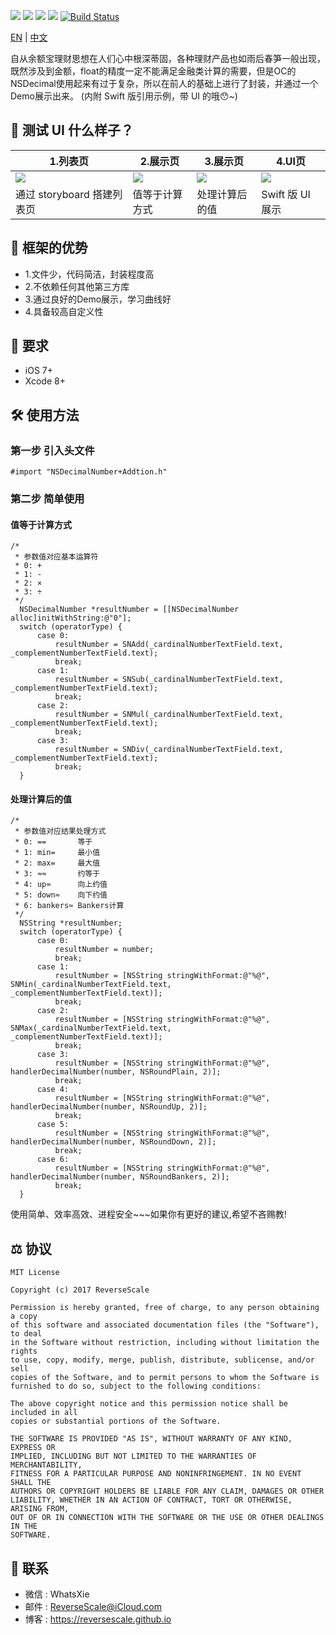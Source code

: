 
![](https://img.shields.io/badge/platform-iOS-red.svg) 
![](https://img.shields.io/badge/language-Objective--C-orange.svg) 
![](https://img.shields.io/badge/download-30.9MB-brightgreen.svg) 
![](https://img.shields.io/badge/license-MIT%20License-brightgreen.svg) 
[![Build Status](https://travis-ci.org/ReverseScale/RSPayAWA.svg?branch=master)](https://travis-ci.org/ReverseScale/RSPayAWA)

[EN](https://github.com/ReverseScale/DecimalNumberDemo) | [中文](https://github.com/ReverseScale/DecimalNumberDemo/blob/master/README_zh.md)

自从余额宝理财思想在人们心中根深蒂固，各种理财产品也如雨后春笋一般出现，既然涉及到金额，float的精度一定不能满足金融类计算的需要，但是OC的NSDecimal使用起来有过于复杂，所以在前人的基础上进行了封装，并通过一个Demo展示出来。
(内附 Swift 版引用示例，带 UI 的哦😯~)

## 🎨 测试 UI 什么样子？

|1.列表页 |2.展示页 |3.展示页 |4.UI页 |
| ------------- | ------------- | ------------- | ------------- |
| ![](http://og1yl0w9z.bkt.clouddn.com/18-3-15/54565514.jpg) | ![](http://og1yl0w9z.bkt.clouddn.com/18-3-15/84130678.jpg) | ![](http://og1yl0w9z.bkt.clouddn.com/18-3-15/47198737.jpg) | ![](http://og1yl0w9z.bkt.clouddn.com/18-3-15/69927623.jpg) |
| 通过 storyboard 搭建列表页 | 值等于计算方式 | 处理计算后的值 | Swift 版 UI 展示 |

## 🚀 框架的优势
* 1.文件少，代码简洁，封装程度高
* 2.不依赖任何其他第三方库
* 3.通过良好的Demo展示，学习曲线好
* 4.具备较高自定义性

## 🤖 要求
* iOS 7+
* Xcode 8+


## 🛠 使用方法
### 第一步 引入头文件
```
#import "NSDecimalNumber+Addtion.h"
```
### 第二步 简单使用
#### 值等于计算方式
```
/* 
 * 参数值对应基本运算符
 * 0: +
 * 1: -
 * 2: ×
 * 3: ÷
 */
  NSDecimalNumber *resultNumber = [[NSDecimalNumber alloc]initWithString:@"0"];
  switch (operatorType) {
      case 0:
          resultNumber = SNAdd(_cardinalNumberTextField.text, _complementNumberTextField.text);
          break;
      case 1:
          resultNumber = SNSub(_cardinalNumberTextField.text, _complementNumberTextField.text);
          break;
      case 2:
          resultNumber = SNMul(_cardinalNumberTextField.text, _complementNumberTextField.text);
          break;
      case 3:
          resultNumber = SNDiv(_cardinalNumberTextField.text, _complementNumberTextField.text);
          break;
  }
```
#### 处理计算后的值
```
/* 
 * 参数值对应结果处理方式
 * 0: ==       等于
 * 1: min=     最小值
 * 2: max=     最大值
 * 3: ≈≈       约等于
 * 4: up≈      向上约值
 * 5: down≈    向下约值
 * 6: bankers≈ Bankers计算
 */
  NSString *resultNumber;
  switch (operatorType) {
      case 0:
          resultNumber = number;
          break;
      case 1:
          resultNumber = [NSString stringWithFormat:@"%@", SNMin(_cardinalNumberTextField.text, _complementNumberTextField.text)];
          break;
      case 2:
          resultNumber = [NSString stringWithFormat:@"%@", SNMax(_cardinalNumberTextField.text, _complementNumberTextField.text)];
          break;
      case 3:
          resultNumber = [NSString stringWithFormat:@"%@", handlerDecimalNumber(number, NSRoundPlain, 2)];
          break;
      case 4:
          resultNumber = [NSString stringWithFormat:@"%@", handlerDecimalNumber(number, NSRoundUp, 2)];
          break;
      case 5:
          resultNumber = [NSString stringWithFormat:@"%@", handlerDecimalNumber(number, NSRoundDown, 2)];
          break;
      case 6:
          resultNumber = [NSString stringWithFormat:@"%@", handlerDecimalNumber(number, NSRoundBankers, 2)];
          break;
  }
```
使用简单、效率高效、进程安全~~~如果你有更好的建议,希望不吝赐教!


## ⚖ 协议

```
MIT License

Copyright (c) 2017 ReverseScale

Permission is hereby granted, free of charge, to any person obtaining a copy
of this software and associated documentation files (the "Software"), to deal
in the Software without restriction, including without limitation the rights
to use, copy, modify, merge, publish, distribute, sublicense, and/or sell
copies of the Software, and to permit persons to whom the Software is
furnished to do so, subject to the following conditions:

The above copyright notice and this permission notice shall be included in all
copies or substantial portions of the Software.

THE SOFTWARE IS PROVIDED "AS IS", WITHOUT WARRANTY OF ANY KIND, EXPRESS OR
IMPLIED, INCLUDING BUT NOT LIMITED TO THE WARRANTIES OF MERCHANTABILITY,
FITNESS FOR A PARTICULAR PURPOSE AND NONINFRINGEMENT. IN NO EVENT SHALL THE
AUTHORS OR COPYRIGHT HOLDERS BE LIABLE FOR ANY CLAIM, DAMAGES OR OTHER
LIABILITY, WHETHER IN AN ACTION OF CONTRACT, TORT OR OTHERWISE, ARISING FROM,
OUT OF OR IN CONNECTION WITH THE SOFTWARE OR THE USE OR OTHER DEALINGS IN THE
SOFTWARE.
```

## 😬  联系

* 微信 : WhatsXie
* 邮件 : ReverseScale@iCloud.com
* 博客 : https://reversescale.github.io
